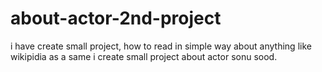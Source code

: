 # about-actor-2nd-project
i have create small project, how to read in simple way about anything like wikipidia as a same i create small project about actor sonu sood.
